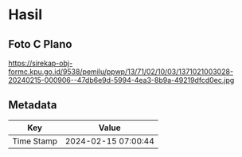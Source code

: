 # Hasil

## Foto C Plano

https://sirekap-obj-formc.kpu.go.id/9538/pemilu/ppwp/13/71/02/10/03/1371021003028-20240215-000906--47db6e9d-5994-4ea3-8b9a-49219dfcd0ec.jpg


## Metadata

| Key        | Value               |
| ---------- | ------------------- |
| Time Stamp | 2024-02-15 07:00:44 |



